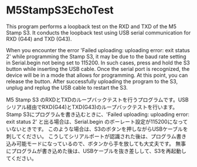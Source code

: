 # M5StampS3EchoTest
This program performs a loopback test on the RXD and TXD of the M5 Stamp S3. It conducts the loopback test using USB serial communication for RXD (G44) and TXD (G43).

When you encounter the error 'Failed uploading: uploading error: exit status 2' while programming the Stamp S3, it may be due to the baud rate setting in Serial.begin not being set to 115200. 
In such cases, press and hold the S3 button while inserting the USB cable. 
Once the serial port is recognized, the device will be in a mode that allows for programming. 
At this point, you can release the button. 
After successfully uploading the program to the S3, unplug and replug the USB cable to restart the S3.

M5 Stamp S3 のRXDとTXDのループバックテストを行うプログラムです。USBシリアル経由でRXD(G44)とTXD(G43)のループバックテストを行います。
Stamp S3にプログラムを書き込むときに、'Failed uploading: uploading error: exit status 2' と出る場合は、Serial.begin のボーレート設定が115200になっていないときです。
このような場合は、S3のボタンを押しながらUSBケーブルを刺してください。
こうしてシリアルポートが認識された後は、プログラム書き込み可能モードになっているので、ボタンから手を放しても大丈夫です。
無事にプログラムが書き込めた後は、USBケーブルを抜き差しして、S3を再起動してください。
